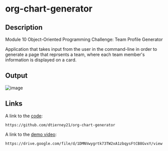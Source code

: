 # org-chart-generator
## Description
Module 10 Object-Oriented Programming Challenge: Team Profile Generator

Application that takes input from the user in the command-line in order to generate a page that reprsents a team, where each team member's information is displayed on a card.

## Output
![image](https://user-images.githubusercontent.com/4752879/182997082-2d1a7687-6c80-45bc-9cf8-8605cbcab0ec.png)

## Links
A link to the [code](https://github.com/dtierney21/org-chart-generator):
```
https://github.com/dtierney21/org-chart-generator
```
A link to the [demo video]():
```
https://drive.google.com/file/d/1DMNVwygrtk73TW2xA1zbqysFtCB8GvxY/view
```
